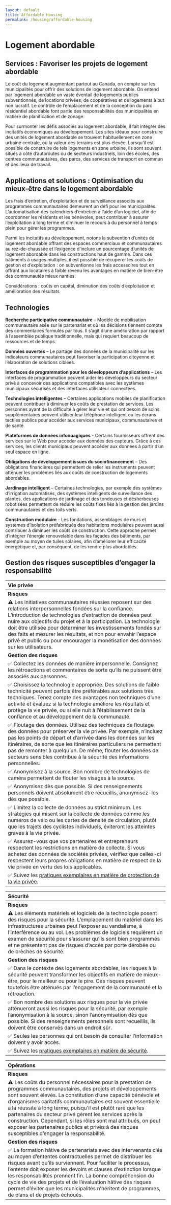 ```yaml
---
layout: default
title: Affordable Housing
permalink: /housing/affordable-housing
---
```


# Logement abordable

## Services : Favoriser les projets de logement abordable

Le coût du logement augmentant partout au Canada, on compte sur les municipalités pour offrir des solutions de logement abordable. On entend par logement abordable un vaste éventail de logements publics subventionnés, de locations privées, de coopératives et de logements à but non lucratif. Le contrôle de l’emplacement et de la conception du parc résidentiel abordable font partie des responsabilités des municipalités en matière de planification et de zonage.

Pour surmonter les défis associés au logement abordable, il fait intégrer des incitatifs économiques au développement. Les sites idéaux pour construire des unités de logement abordable se trouvent habituellement en zone urbaine centrale, où la valeur des terrains est plus élevée. Lorsqu’il est possible de construire de tels logements en zone urbaine, ils sont souvent situés à côté d’autoroutes ou de secteurs industriels, loin des écoles, des centres communautaires, des parcs, des services de transport en commun et des lieux de travail.

## Applications et solutions : Optimisation du mieux-être dans le logement abordable

Les frais d’entretien, d’exploitation et de surveillance associés aux programmes communautaires demeurent un défi pour les municipalités. L’automatisation des calendriers d’entretien à l’aide d’un logiciel, afin de coordonner les résidents et les bénévoles, peut contribuer à assurer l’exploitation à long terme et diminuer le recours à du personnel à temps plein pour gérer les programmes.

Parmi les incitatifs au développement, notons la subvention d’unités de logement abordable offrant des espaces commerciaux et communautaires au rez-de-chaussée et l’exigence d’inclure un pourcentage d’unités de logement abordable dans les constructions haut de gamme. Dans ces bâtiments à usages multiples, il est possible de récupérer les coûts de gestion et d’exploitation : on subventionne les frais accessoires tout en offrant aux locataires à faible revenu les avantages en matière de bien-être des communautés mieux nanties.

Considérations : coûts en capital, diminution des coûts d’exploitation et amélioration des résultats

## Technologies

**Recherche participative communautaire** – Modèle de mobilisation communautaire axée sur le partenariat et où les décisions tiennent compte des commentaires formulés par tous. Il s’agit d’une amélioration par rapport à l’assemblée publique traditionnelle, mais qui requiert beaucoup de ressources et de temps.

**Données ouvertes** – Le partage des données de la municipalité sur les indicateurs communautaires peut favoriser la participation citoyenne et l’élaboration de solutions ciblées.

**Interfaces de programmation pour les développeurs d’applications** – Les interfaces de programmation peuvent aider les développeurs du secteur privé à concevoir des applications compatibles avec les systèmes municipaux sécurisés et des interfaces utilisateur connectées.

**Technologies intelligentes** – Certaines applications mobiles de planification peuvent contribuer à diminuer les coûts de prestation de services. Les personnes ayant de la difficulté à gérer leur vie et qui ont besoin de soins supplémentaires peuvent utiliser leur téléphone intelligent ou les écrans tactiles publics pour accéder aux services municipaux, communautaires et de santé.

**Plateformes de données infonuagiques** - Certains fournisseurs offrent des services sur le Web pour accéder aux données des capteurs. Grâce à ces services, les clients municipaux peuvent accéder aux données à partir d’un seul espace en ligne.

**Obligations de développement issues du sociofinancement** – Des obligations financières qui permettent de relier les instruments peuvent atténuer les problèmes liés aux coûts de construction de logements abordables.

**Jardinage intelligent** – Certaines technologies, par exemple des systèmes d’irrigation automatisés, des systèmes intelligents de surveillance des plantes, des applications de jardinage et des tondeuses et désherbeuses robotisées permettent de réduire les coûts fixes liés à la gestion des jardins communautaires et des toits verts.

**Construction modulaire** - Les fondations, assemblages de murs et systèmes d’isolation préfabriqués des habitations modulaires peuvent aussi contribuer à diminuer les coûts de construction. Cette approche permet d’intégrer l’énergie renouvelable dans les façades des bâtiments, par exemple au moyen de tuiles solaires, afin d’améliorer leur efficacité énergétique et, par conséquent, de les rendre plus abordables.

## Gestion des risques susceptibles d’engager la responsabilité

| Vie privée |
| :--- |
| **Risques** |
| ⚠ Les initiatives communautaires réussies reposent sur des relations interpersonnelles fondées sur la confiance. L’introduction de technologies d’extraction de données peut nuire aux objectifs du projet et à la participation. La technologie doit être utilisée pour déterminer les investissements fondés sur des faits et mesurer les résultats, et non pour envahir l’espace privé et public ou pour encourager la monétisation des données sur les utilisateurs. |
| **Gestion des risques** |
| ✅ Collectez les données de manière impersonnelle. Consignez les rétroactions et commentaires de sorte qu’ils ne puissent être associés aux personnes. |
| ✅ Choisissez la technologie appropriée. Des solutions de faible technicité peuvent parfois être préférables aux solutions très techniques. Tenez compte des avantages non techniques d’une activité et évaluez si la technologie améliore les résultats et protège la vie privée, ou si elle nuit à l’établissement de la confiance et au développement de la communauté. |
| ✅ Floutage des données. Utilisez des techniques de floutage des données pour préserver la vie privée. Par exemple, n’incluez pas les points de départ et d’arrivée dans les données sur les itinéraires, de sorte que les itinéraires particuliers ne permettent pas de remonter à quelqu’un. De même, flouter les données de secteurs sensibles contribue à la sécurité des informations personnelles. |
| ✅ Anonymisez à la source. Bon nombre de technologies de caméra permettent de flouter les visages à la source. |
| ✅ Anonymisez dès que possible. Si des renseignements personnels doivent absolument être recueillis, anonymisez-les dès que possible. |
| ✅ Limitez la collecte de données au strict minimum. Les stratégies qui misent sur la collecte de données comme les numéros de vélo ou les cartes de densité de circulation, plutôt que les trajets des cyclistes individuels, éviteront les atteintes graves à la vie privée. |
| ✅ Assurez-vous que vos partenaires et entrepreneurs respectent les restrictions en matière de collecte. Si vous achetez des données de sociétés privées, vérifiez que celles-ci respectent leurs propres obligations en matière de respect de la vie privée en vertu des lois applicables. |
| ✅ Suivez les [pratiques exemplaires en matière de protection de la vie privée](../meta-issues/privacy.md). |

| Sécurité |
| :--- |
| **Risques** |
| ⚠ Les éléments matériels et logiciels de la technologie posent des risques pour la sécurité. L’emplacement du matériel dans les infrastructures urbaines peut l’exposer au vandalisme, à l’interférence ou au vol. Les problèmes de logiciels requièrent un examen de sécurité pour s’assurer qu’ils sont bien programmés et ne présentent pas de risques d’accès par porte dérobée ou de brèches de sécurité. |
| **Gestion des risques** |
| ✅ Dans le contexte des logements abordables, les risques à la sécurité peuvent transformer les objectifs en matière de mieux-être, pour le meilleur ou pour le pire. Ces risques peuvent toutefois être atténués par l’engagement de la communauté et la rétroaction. |
| ✅ Bon nombre des solutions aux risques pour la vie privée atténueront aussi les risques pour la sécurité, par exemple l’anonymisation à la source, sinon l’anonymisation dès que possible. Si des renseignements personnels sont recueillis, ils doivent être conservés dans un endroit sûr. |
| ✅ Seules les personnes qui ont besoin de consulter l’information doivent y avoir accès. |
| ✅ Suivez les [pratiques exemplaires en matière de sécurité](../meta-issues/security.md). |

| Opérations |
| :--- |
| **Risques** |
| ⚠ Les coûts du personnel nécessaires pour la prestation de programmes communautaires, des projets et développements sont souvent élevés. La constitution d’une capacité bénévole et d’organismes caritatifs communautaires est souvent essentielle à la réussite à long terme, puisqu’il est plutôt rare que les partenaires du secteur privé gèrent les services après la construction. Cependant, si les rôles sont mal attribués, on peut exposer les partenaires publics et privés à des risques susceptibles d’engager la responsabilité. |
| **Gestion des risques** |
| ✅ La formation hâtive de partenariats avec des intervenants clés au moyen d’ententes contractuelles permet de distribuer les risques avant qu’ils surviennent. Pour faciliter le processus, l’entente doit exposer les devoirs et clauses d’extinction lorsque les responsabilités prennent fin. La bonne compréhension du cycle de vie des projets et de l’évaluation hâtive des risques permet d’éviter que les municipalités n’héritent de programmes, de plans et de projets échoués. |

